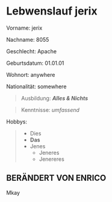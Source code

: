 # Lebwenslauf jerix

Vorname: jerix

Nachname: 8055

Geschlecht: Apache

Geburtsdatum: 01.01.01

Wohnort: anywhere

Nationalität: somewhere


>Ausbildung: ***Alles & Nichts***

>Kenntnisse: *umfassend*

Hobbys: 
>* Dies
>* **Das**
>* Jenes
>    * Jeneres
>    * Jenereres

## BERÄNDERT VON ENRICO
Mkay
